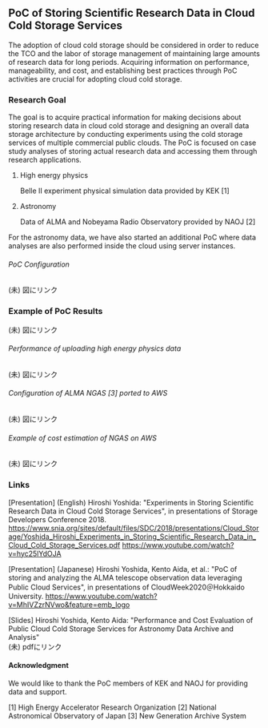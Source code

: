 ## PoC of Storing Scientific Research Data in Cloud Cold Storage Services
The adoption of cloud cold storage should be considered in order to reduce the TCO and the labor of storage management of maintaining large amounts of research data for long periods. Acquiring information on performance, manageability, and cost, and establishing best practices through PoC activities are crucial for adopting cloud cold storage.

### Research Goal
The goal is to acquire practical information for making decisions about storing research data in cloud cold storage and designing an overall data storage architecture by conducting experiments using the cold storage services of multiple commercial public clouds.
The PoC is focused on case study analyses of storing actual research data and accessing them through research applications.

<ol>
<li>High energy physics

Belle II experiment physical simulation data provided by KEK [1]
<li>Astronomy

Data of ALMA and Nobeyama Radio Observatory provided by NAOJ [2]
</ol>

For the astronomy data, we have also started an additional PoC where data analyses are also performed inside the cloud using server instances.
  
###### PoC Configuration  
(未) 図にリンク  
  
### Example of PoC Results  
(未) 図にリンク  
  
###### Performance of uploading high energy physics data  
(未) 図にリンク  
  
###### Configuration of ALMA NGAS [3] ported to AWS  
(未) 図にリンク  
  
###### Example of cost estimation of NGAS on AWS  
(未) 図にリンク  
  
### Links
[Presentation] (English)
Hiroshi Yoshida: "Experiments in Storing Scientific Research Data in Cloud Cold Storage Services", in presentations of Storage Developers Conference 2018.
https://www.snia.org/sites/default/files/SDC/2018/presentations/Cloud_Storage/Yoshida_Hiroshi_Experiments_in_Storing_Scientific_Research_Data_in_Cloud_Cold_Storage_Services.pdf
https://www.youtube.com/watch?v=hyc25lYdOJA
  
[Presentation] (Japanese)
Hiroshi Yoshida, Kento Aida, et al.: "PoC of storing and analyzing the ALMA telescope observation data leveraging Public Cloud Services", in presentations of CloudWeek2020＠Hokkaido University.
https://www.youtube.com/watch?v=MhIVZzrNVwo&feature=emb_logo
  
[Slides]
Hiroshi Yoshida, Kento Aida: "Performance and Cost Evaluation of Public Cloud Cold Storage Services for Astronomy Data Archive and Analysis"  
(未) pdfにリンク  
  
  
#### Acknowledgment
We would like to thank the PoC members of KEK and NAOJ for providing data and support.


[1] High Energy Accelerator Research Organization
[2] National Astronomical Observatory of Japan
[3] New Generation Archive System
